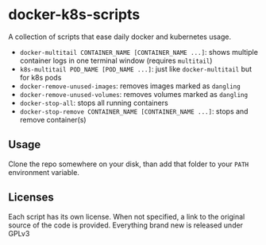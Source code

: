 # docker-k8s-scripts

A collection of scripts that ease daily docker and kubernetes usage.

  - `docker-multitail CONTAINER_NAME [CONTAINER_NAME ...]`: shows multiple container logs in one terminal window (requires `multitail`)
  - `k8s-multitail POD_NAME [POD_NAME ...]`: just like `docker-multitail` but for k8s pods
  - `docker-remove-unused-images`: removes images marked as `dangling`
  - `docker-remove-unused-volumes`: removes volumes marked as `dangling`
  - `docker-stop-all`: stops all running containers
  - `docker-stop-remove CONTAINER_NAME [CONTAINER_NAME ...]`: stops and remove container(s)

## Usage

Clone the repo somewhere on your disk, than add that folder to your `PATH` environment variable.

## Licenses

Each script has its own license. When not specified, a link to the original source of the code is provided.
Everything brand new is released under GPLv3

